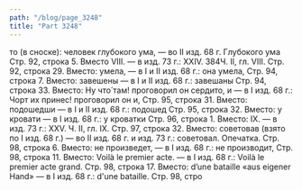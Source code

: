 ```yaml
---
path: "/blog/page_3248"
title: "Part 3248"
---
```


то (в сноске): человек глубокого ума, — во II изд. 68 г. Глубокого ума
Стр. 92, строка 5.
Вместо VIII. — в изд. 73 г.: XXIV.
384Ч. II, гл. VIII.
Стр. 92, строка 29.
Вместо: умела, — в I и II изд. 68 г.: она умела,
Стр. 94, строка 7.
Вместо: завешены — в I и II изд. 68 г.: завешаны
Стр. 94, строка 33.
Вместо: Ну что́ там! проговорил он сердито, и — в I изд. 68 г.: Чорт их принес! проговорил он и,
Стр. 95, строка 31.
Вместо: подошедши — в I и II изд. 68 г.: подошед
Стр. 95, строка 32.
Вместо: у кровати — в I изд. 68 г.: у кроватки
Стр. 96, строка 1.
Вместо: IX. — в изд. 73 г.: XXV.
Ч. II, гл. IX.
Стр. 97, строка 32.
Вместо: советовав (взято по I изд. 68 г.) — во II изд. 68 г. и изд. 73 г.: советовал. Опечатка.
Стр. 98, строка 6.
Вместо: не произведет, — в I изд. 68 г.: не производит,
Стр. 98, строка 11.
Вместо: Voilà le premier acte. — в I изд. 68 г.: Voilà le premier acte grand.
Стр. 98, строка 17.
Вместо: d’une bataille «aus eigener Hand» — в I изд. 68 г.: d'une bataille.
Стр. 98, стро

